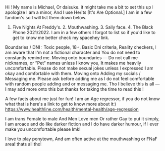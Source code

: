 Hi ! My name is Michael, Or daisuke. it might take me a bit to set this up I apologize 
I am a minor, And I use He/Its [It's Are Optional.] I am in a few fandom's so I will list them down below. 


1. Five Nights At Freddy's. 2. Mouthwashing. 3. Sally face. 4. The Black Phone 2021/2022. I am in a few others I forgot to list so if you'd like to get to
know me better check my spacehey link.



Boundaries / DNI : Toxic people, 18+, Basic Dni criteria, Reality checkers, I am aware that I'm not a fictional character and You do not need to constantly remind me. Moving onto boundaries — Do not call me nicknames, or ”Pet“ names unless I know you, It makes me heavily uncomfortable. Please do not make sexual jokes unless I expressed I am okay and comfortable with them. Moving onto Adding my socials / Messaging me. Please ask before adding me as I do not feel comfortable with random people adding and or messaging me. Tho I believe this is all — I may add more onto this but thanks for taking the time to read this !


A few facts about me just for fun! I am an Age regressor, if you do not know what that is here's a link to get to know more about it:) https://www.healthline.com/health/mental-health/age-regression

I am trans Female to male And Men Love men Or rather Gay to put it simply, I am aroace and do like darker fiction and I do have darker humour, if I ever make you uncomfortable please lmk! 


I love to play ponytown, And am often active at the mouthwashing or FNaF area! thats all tho!
